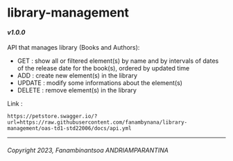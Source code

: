 # library-management
#### *v1.0.0*

API that manages library (Books and Authors):
- GET : show all or filtered element(s) by name and by intervals of dates of the release date for the book(s), ordered by updated time
- ADD : create new element(s) in the library
- UPDATE : modify some informations about the element(s)
- DELETE : remove element(s) in the library

Link :
```
https://petstore.swagger.io/?url=https://raw.githubusercontent.com/fanambynana/library-management/oas-td1-std22006/docs/api.yml
```
---
###### Copyright 2023, Fanambinantsoa ANDRIAMPARANTINA